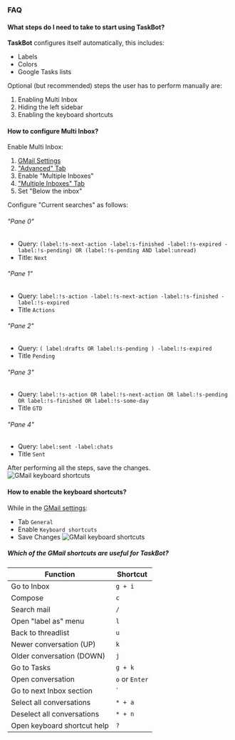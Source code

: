 ### FAQ
#### What steps do I need to take to start using TaskBot?
**TaskBot** configures itself automatically, this includes:
* Labels
* Colors
* Google Tasks lists

Optional (but recommended) steps the user has to perform manually are:
1. Enabling Multi Inbox
2. Hiding the left sidebar
3. Enabling the keyboard shortcuts

#### How to configure Multi Inbox?
Enable Multi Inbox:
1.  [GMail Settings](https://mail.google.com/mail/u/0/#settings/general)
2.  ["Advanced" Tab](https://mail.google.com/mail/u/0/#settings/labs)
3.  Enable "Multiple Inboxes"
4.  ["Multiple Inboxes" Tab](https://mail.google.com/mail/u/0/#settings/lighttlist)
5.  Set "Below the inbox"

Configure "Current searches" as follows:

###### "Pane 0"
* Query: `(label:!s-next-action -label:s-finished -label:!s-expired -label:!s-pending) OR (label:!s-pending AND label:unread)`
* Title: `Next`
###### "Pane 1" 
* Query: `label:!s-action -label:!s-next-action -label:!s-finished -label:!s-expired`
* Title `Actions`
###### "Pane 2"
* Query: `( label:drafts OR label:!s-pending ) -label:!s-expired`
* Title `Pending`
###### "Pane 3"
* Query: `label:!s-action OR label:!s-next-action OR label:!s-pending OR label:!s-finished OR label:!s-some-day`
* Title `GTD`
###### "Pane 4"
* Query: `label:sent -label:chats`
* Title `Sent`

After performing all the steps, save the changes.
![GMail keyboard shortcuts](/static/images/gmail-multi-inbox.png)

#### How to enable the keyboard shortcuts?
While in the [GMail settings](https://mail.google.com/mail/u/0/#settings/general):
 - Tab `General`
 - Enable `Keyboard shortcuts`
 - Save Changes
![GMail keyboard shortcuts](/static/images/gmail-keyboard.png)

##### Which of the GMail shortcuts are useful for TaskBot?

| Function | Shortcut |
|--|--|
| Go to Inbox | `g + i` |
| Compose | `c` |
| Search mail | `/` |
| Open "label as" menu | `l` |
| Back to threadlist | `u` |
| Newer conversation (UP) | `k` |
| Older conversation (DOWN) | `j` |
| Go to Tasks | `g + k` |
| Open conversation | `o` or `Enter` |
| Go to next Inbox section | ` |
| Select all conversations | `* + a` |
| Deselect all conversations | `* + n` |
| Open keyboard shortcut help | `?` |


<!--stackedit_data:
eyJoaXN0b3J5IjpbLTE3OTUyMDE2MTAsLTExMDIxNDYzMCwyNz
k4OTgwNywyMDIyNTg5NDEyLDE2MTQyMzU0MzAsMTE4NTQyMTUw
Ml19
-->